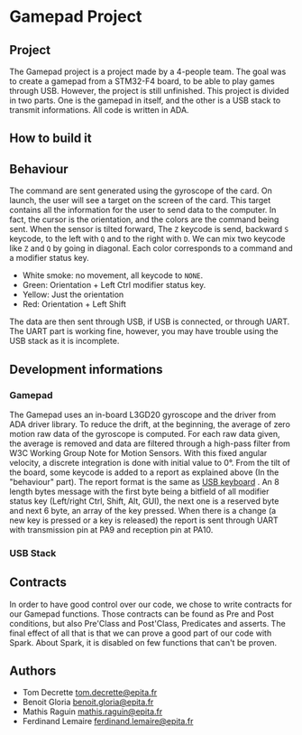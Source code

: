 # Gamepad Project

## Project

The Gamepad project is a project made by a 4-people team. The goal was to create
a gamepad from a STM32-F4 board, to be able to play games through USB. However,
the project is still unfinished.
This project is divided in two parts. One is the gamepad in itself, and the
other is a USB stack to transmit informations. All code is written in ADA.

## How to build it

## Behaviour

The command are sent generated using the gyroscope of the card. On launch, the
user will see a target on the screen of the card. This target contains all the
information for the user to send data to the computer. In fact, the cursor
is the orientation, and the colors are the command being sent.
When the sensor is tilted forward, The `Z` keycode is send, backward `S`
keycode, to the left with `Q` and to the right with `D`. We can mix two keycode
like `Z` and `Q` by going in diagonal.
Each color corresponds to a command and a modifier status key.
- White smoke: no movement, all keycode to `NONE`.
- Green: Orientation + Left Ctrl modifier status key.
- Yellow: Just the orientation
- Red: Orientation + Left Shift

The data are then sent through USB, if USB is connected, or through UART.
The UART part is working fine, however, you may have trouble using the USB
stack as it is incomplete.

## Development informations

### Gamepad

The Gamepad uses an in-board L3GD20 gyroscope and the driver from ADA driver
library. To reduce the drift, at the beginning, the average of zero motion raw
data of the gyroscope is computed. For each raw data given, the average is
removed and data are filtered through a high-pass filter from W3C Working Group
Note for Motion Sensors.
With this fixed angular velocity, a discrete integration is done with initial
value to 0°.
From the tilt of the board, some keycode is added to a report as explained
above (In the "behaviour" part). The report format is the same as
[USB keyboard](https://wiki.osdev.org/USB_Human_Interface_Devices#USB_keyboard)
. An 8 length bytes message with the first byte being a bitfield of all modifier
status key (Left/right Ctrl, Shift, Alt, GUI), the next one is a reserved byte
and next 6 byte, an array of the key pressed.
When there is a change (a new key is pressed or a key is released) the report
is sent through UART with transmission pin at PA9 and reception pin at PA10.

### USB Stack

## Contracts

In order to have good control over our code, we chose to write contracts
for our Gamepad functions. Those contracts can be found as Pre and Post
conditions, but also Pre'Class and Post'Class, Predicates and asserts. The
final effect of all that is that we can prove a good part of our code with
Spark.
About Spark, it is disabled on few functions that can't be proven.

## Authors

- Tom Decrette <tom.decrette@epita.fr>
- Benoit Gloria <benoit.gloria@epita.fr>
- Mathis Raguin <mathis.raguin@epita.fr>
- Ferdinand Lemaire <ferdinand.lemaire@epita.fr>

